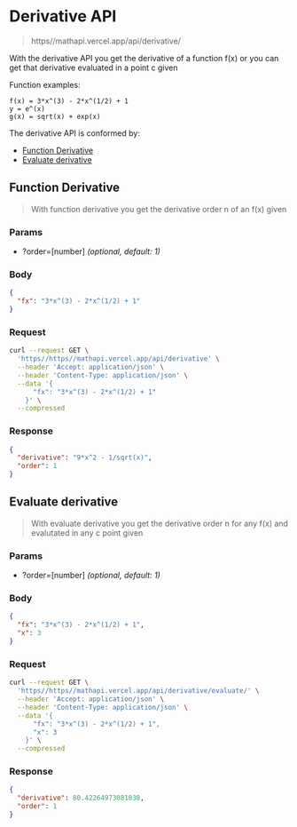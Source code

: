 # Derivative API

> https//mathapi.vercel.app/api/derivative/

With the derivative API you get the derivative of a function f(x) or you can get that derivative evaluated in a point c given

Function examples:

```
f(x) = 3*x^(3) - 2*x^(1/2) + 1
y = e^(x)
g(x) = sqrt(x) + exp(x)
```

The derivative API is conformed by:

- [Function Derivative](#function-derivative)
- [Evaluate derivative](#evaluate-derivative)

## Function Derivative

> With function derivative you get the derivative order n of an f(x) given

### Params

- ?order=[number] *(optional, default: 1)*

### Body

```json
{
  "fx": "3*x^(3) - 2*x^(1/2) + 1"
}
```
### Request

```bash
curl --request GET \
  'https//https//mathapi.vercel.app/api/derivative' \
  --header 'Accept: application/json' \
  --header 'Content-Type: application/json' \
  --data '{
      "fx": "3*x^(3) - 2*x^(1/2) + 1"
    }' \
  --compressed
```

### Response

```json
{
  "derivative": "9*x^2 - 1/sqrt(x)",
  "order": 1
}
```

## Evaluate derivative

> With evaluate derivative you get the derivative order n for any f(x) and evalutated in any c point given

### Params

- ?order=[number] *(optional, default: 1)*

### Body

```json
{
  "fx": "3*x^(3) - 2*x^(1/2) + 1",
  "x": 3
}
```
### Request

```bash
curl --request GET \
  'https//https//mathapi.vercel.app/api/derivative/evaluate/' \
  --header 'Accept: application/json' \
  --header 'Content-Type: application/json' \
  --data '{
      "fx": "3*x^(3) - 2*x^(1/2) + 1",
      "x": 3
    }' \
  --compressed
```

### Response

```json
{
  "derivative": 80.42264973081038,
  "order": 1
}
```